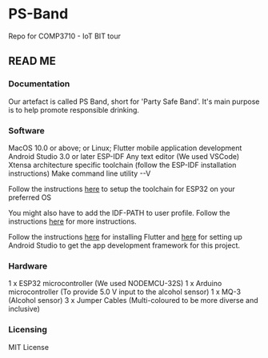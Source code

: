 # PS-Band
Repo for COMP3710 - IoT BIT tour
## READ ME

### Documentation

Our artefact is called PS Band, short for 'Party Safe Band'. It's main purpose is to help promote responsible drinking. 

### Software

MacOS 10.0 or above; or Linux;
Flutter mobile application development
Android Studio 3.0 or later
ESP-IDF
Any text editor (We used VSCode)
Xtensa architecture specific toolchain (follow the ESP-IDF installation instructions)
Make command line utility --V

Follow the instructions [here](https://docs.espressif.com/projects/esp-idf/en/latest/get-started/index.html#setup-toolchain) to setup the toolchain for ESP32 on your preferred OS

You might also have to add the IDF-PATH to user profile. Follow the instructions [here](https://docs.espressif.com/projects/esp-idf/en/latest/get-started/add-idf_path-to-profile.html#add-idf-path-to-profile-linux-macos) for more instructions.


Follow the instructions [here](https://flutter.dev/docs/get-started/install) for installing Flutter and [here](https://flutter.dev/docs/get-started/) for setting up Android Studio to get the app development framework for this project.


### Hardware

1 x ESP32 microcontroller (We used NODEMCU-32S)
1 x Arduino microcontroller (To provide 5.0 V input to the alcohol sensor)
1 x MQ-3 (Alcohol sensor)
3 x Jumper Cables (Multi-coloured to be more diverse and inclusive)

### Licensing 

MIT License
